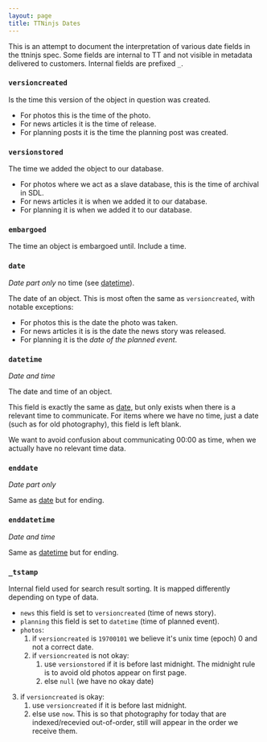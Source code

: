 ```yaml
---
layout: page
title: TTNinjs Dates
---
```


This is an attempt to document the interpretation of various date
fields in the ttninjs spec. Some fields are internal to TT and not
visible in metadata delivered to customers. Internal fields are
prefixed `_`.

### `versioncreated`

Is the time this version of the object in question was created.

* For photos this is the time of the photo.
* For news articles it is the time of release.
* For planning posts it is the time the planning post was created.

### `versionstored`

The time we added the object to our database.

* For photos where we act as a slave database, this is the time of archival in SDL.
* For news articles it is when we added it to our database.
* For planning it is when we added it to our database.

### `embargoed`

The time an object is embargoed until. Include a time.

### `date`

*Date part only* no time (see [datetime](#datetime)).

The date of an object. This is most often the same as
`versioncreated`, with notable exceptions:

* For photos this is the date the photo was taken.
* For news articles it is is the date the news story was released.
* For planning it is the *date of the planned event*.

### `datetime`

*Date and time*

The date and time of an object.

This field is exactly the same as [date](#date), but only exists when
there is a relevant time to communicate. For items where we have no
time, just a date (such as for old photography), this field is left
blank.

We want to avoid confusion about communicating 00:00 as time, when we
actually have no relevant time data.

### `enddate`

*Date part only*

Same as [date](#date) but for ending. 

### `enddatetime`

*Date and time*

Same as [datetime](#datetime) but for ending. 


### `_tstamp`

Internal field used for search result sorting. It is mapped
differently depending on type of data.

* `news` this field is set to `versioncreated` (time of news story).
* `planning` this field is set to `datetime` (time of planned event).
* `photos`:
  1. if `versioncreated` is `19700101` we believe it's unix time
     (epoch) 0 and not a correct date.
  2. if `versioncreated` is not okay:
     1. use `versionstored` if it is before last midnight. The
        midnight rule is to avoid old photos appear on first page.
     2. else `null` (we have no okay date)
 3. if `versioncreated` is okay:
    1. use `versioncreated` if it is before last midnight.
    2. else use `now`. This is so that photography for today that are
       indexed/recevied out-of-order, still will appear in the order we
       receive them.
